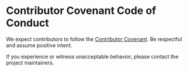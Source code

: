 # Contributor Covenant Code of Conduct

We expect contributors to follow the [Contributor Covenant](https://www.contributor-covenant.org/). Be respectful and assume positive intent.

If you experience or witness unacceptable behavior, please contact the project maintainers.
